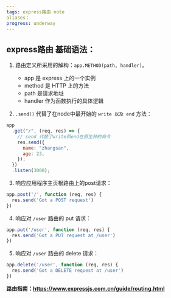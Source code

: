 ```yaml
---
tags: express路由 note
aliases：
progress: underway
---
```


## express路由 基础语法：
1. 路由定义所采用的解构：`app.METHOD(path, handler)`。
	- app 是 express 上的一个实例
	- method 是 HTTP 上的方法
	- path 是请求地址
	- handler 作为函数执行的具体逻辑

2. `.send()` 代替了在node中最开始的 `write 以及 end` 方法：
```js
app
  .get("/", (req, res) => {
    // send 代替了write和end在原生种的命令
    res.send({
      name: "zhangsan",
      age: 23,
    });
  })
  .listen(3000);
```

3. 响应应用程序主页根路由上的post请求：
```javascript
app.post('/', function (req, res) {
  res.send('Got a POST request')
})
```

4. 响应对 `/user` 路由的 put 请求：
```javascript
app.put('/user', function (req, res) {
  res.send('Got a PUT request at /user')
})
```

5. 响应对 `/user` 路由的 delete 请求：
```javascript
app.delete('/user', function (req, res) {
  res.send('Got a DELETE request at /user')
})
```

**路由指南：https://www.expressjs.com.cn/guide/routing.html**